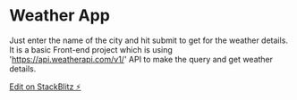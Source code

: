 # Weather App
Just enter the name of the city and hit submit to get for the weather details.
It is a basic Front-end project which is using 'https://api.weatherapi.com/v1/' API to make the query and get weather details.

[Edit on StackBlitz ⚡️](https://stackblitz.com/edit/fsdi-mini-project-abhishek-keshari)